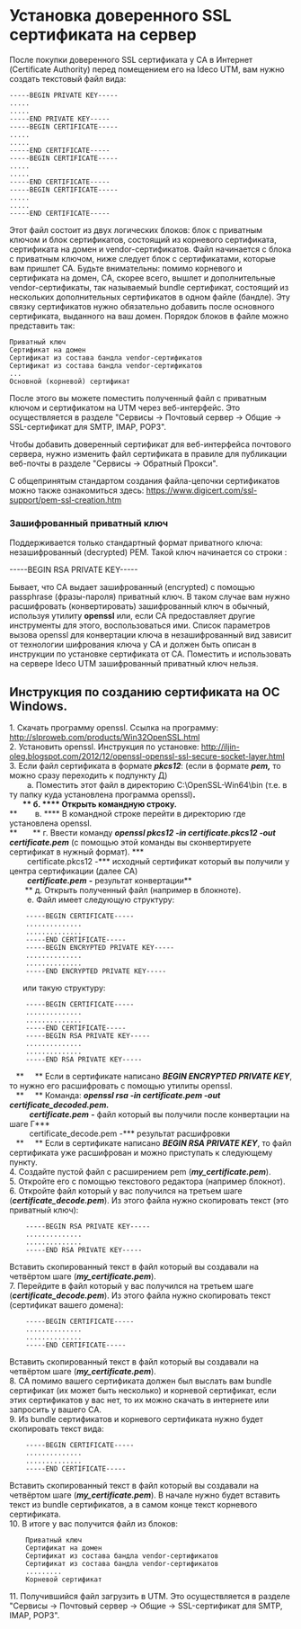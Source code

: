 # Установка доверенного SSL сертификата на сервер

После покупки доверенного SSL сертификата у CA в Интернет (Certificate
Authority) перед помещением его на Ideco UTM, вам нужно создать
текстовый файл вида:

<div class="code panel pdl" style="border-width: 1px;">

<div class="codeContent panelContent pdl">

    -----BEGIN PRIVATE KEY-----
    .....
    .....
    -----END PRIVATE KEY-----
    -----BEGIN CERTIFICATE-----
    .....
    .....
    -----END CERTIFICATE-----
    -----BEGIN CERTIFICATE-----
    .....
    .....
    -----END CERTIFICATE-----
    -----BEGIN CERTIFICATE-----
    .....
    .....
    -----END CERTIFICATE-----

</div>

</div>

Этот файл состоит из двух логических блоков: блок с приватным ключом и
блок сертификатов, состоящий из корневого сертификата, сертификата на
домен и vendor-сертификатов. Файл начинается с блока с приватным
ключом, ниже следует блок с сертификатами, которые вам пришлет CA.
Будьте внимательны: помимо корневого и сертификата на домен, CA, скорее
всего, вышлет и дополнительные vendor-сертификаты, так называемый
bundle сертификат, состоящий из нескольких дополнительных сертификатов в
одном файле (бандле). Эту связку сертификатов нужно обязательно добавить
после основного сертификата, выданного на ваш домен. Порядок блоков в
файле можно представить так:

<div class="code panel pdl" style="border-width: 1px;">

<div class="codeContent panelContent pdl">

    Приватный ключ
    Сертификат на домен
    Сертификат из состава бандла vendor-сертификатов
    Сертификат из состава бандла vendor-сертификатов
    ...
    Основной (корневой) сертификат

</div>

</div>

После этого вы можете поместить полученный файл с приватным ключом и
сертификатом на UTM через веб-интерфейс. Это осуществляется в
разделе "Сервисы -\> Почтовый сервер -\> Общие -\> SSL-сертификат
для SMTP, IMAP, POP3".

Чтобы добавить доверенный сертификат для веб-интерфейса почтового
сервера, нужно изменить файл сертификата в правиле для публикации
веб-почты в разделе "Сервисы -\> Обратный Прокси".

<div>

<div>

С общепринятым стандартом создания файла-цепочки сертификатов можно
также ознакомиться
здесь: <https://www.digicert.com/ssl-support/pem-ssl-creation.htm>

</div>

</div>

### Зашифрованный приватный ключ

Поддерживается только стандартный формат приватного ключа:
незашифрованный (decrypted) PEM. Такой ключ начинается со
строки :

<div>

<div>

\-----BEGIN RSA PRIVATE KEY-----

</div>

</div>

Бывает, что CA выдает зашифрованный (encrypted) с помощью passphrase
(фразы-пароля) приватный ключ. В таком случае вам нужно расшифровать
(конвертировать) зашифрованный ключ в обычный, используя утилиту
**openssl** или, если CA предоставляет другие инструменты для этого,
воспользоваться ими. Список параметров вызова openssl для
конвертации ключа в незашифрованный вид зависит от технологии
шифрования ключа у CA и должен быть описан в инструкции по установке
сертификата от CA. Поместить и использовать на сервере Ideco UTM
зашифрованный приватный ключ нельзя.

## Инструкция по созданию сертификата на OC Windows.

1\. Скачать программу openssl. Ссылка на программу:
<http://slproweb.com/products/Win32OpenSSL.html>  
2\. Установить openssl. Инструкция по установке:
<http://iljin-oleg.blogspot.com/2012/12/openssl-openssl-ssl-secure-socket-layer.html>  
3\. Если файл сертификата в формате ***pkcs12***: (если в формате
***pem,*** то можно сразу переходить к подпункту Д)  
        а. Поместить этот файл в директорию C:\\OpenSSL-Win64\\bin (т.е.
в ту папку куда установлена программа openssl)**.  
       ** б. **** Открыть командную строку.**  
**        в. **** В командной строке перейти в директорию где
установлена openssl.  
**       ** г. Ввести команду ***openssl pkcs12 -in certificate.pkcs12
-out certificate.pem*** (с помощью этой команды вы сконвертируете
сертификат в нужный формат). ***  
        certificate.pkcs12 -*** исходный сертификат который вы получили
у центра сертификации (далее CA)  
        ***certificate.pem*** **-** результат конвертации**  
       ** д. Открыть полученный файл (например в блокноте).  
        е. Файл имеет следующую структуру:

<div class="code panel pdl" style="border-width: 1px;">

<div class="codeContent panelContent pdl">

``` 
    -----BEGIN CERTIFICATE-----
    ..............
    ..............
    -----END CERTIFICATE-----
    -----BEGIN ENCRYPTED PRIVATE KEY-----
    ..............
    ..............
    -----END ENCRYPTED PRIVATE KEY-----
```

</div>

</div>

      или такую структуру:

<div class="code panel pdl" style="border-width: 1px;">

<div class="codeContent panelContent pdl">

``` 
    -----BEGIN CERTIFICATE-----
    ..............
    ..............
    -----END CERTIFICATE-----
    -----BEGIN RSA PRIVATE KEY-----
    ..............
    ..............
    -----END RSA PRIVATE KEY-----
```

</div>

</div>

   **     ** Если в сертификате написано ***BEGIN ENCRYPTED PRIVATE
KEY***, то нужно его расшифровать с помощью утилиты openssl.  
   **     ** Команда: ***openssl rsa -in certificate.pem -out
certificate\_decoded.pem.***  
         ***certificate.pem*** ***-*** файл который вы получили после
конвертации на шаге Г***  
         certificate\_decode.pem -*** результат раcшифровки  
   **     ** Если в сертификате написано ***BEGIN RSA PRIVATE KEY***, то
файл сертификата уже расшифрован и можно приступать к следующему
пункту.  
4\. Создайте пустой файл с расширением pem
(***my\_certificate.pem***).  
5\. Откройте его с помощью текстового редактора (например блокнот).  
6\. Откройте файл который у вас получился на третьем шаге
(***certificate\_decode.pem***). Из этого файла нужно скопировать текст
(это приватный ключ):

<div class="code panel pdl" style="border-width: 1px;">

<div class="codeContent panelContent pdl">

``` 
    -----BEGIN RSA PRIVATE KEY-----
    ..............
    ..............
    -----END RSA PRIVATE KEY-----
```

</div>

</div>

Вставить скопированный текст в файл который вы создавали на четвёртом
шаге (***my\_certificate.pem***).  
7\. Перейдите в файл который у вас получился на третьем шаге
(***certificate\_decode.pem***). Из этого файла нужно скопировать текст
(сертификат вашего домена):

<div class="code panel pdl" style="border-width: 1px;">

<div class="codeContent panelContent pdl">

``` 
    -----BEGIN CERTIFICATE-----
    ..............
    ..............
    -----END CERTIFICATE-----
```

</div>

</div>

Вставить скопированный текст в файл который вы создавали на четвёртом
шаге (***my\_certificate.pem***).  
8\. CA помимо вашего сертификата должен был выслать вам bundle
сертификат (их может быть несколько) и корневой сертификат,
если этих сертификатов у вас нет, то их можно скачать в интернете или
запросить у вашего CA.  
9\. Из bundle сертификатов и корневого сертификата нужно будет
скопировать текст вида:

<div class="code panel pdl" style="border-width: 1px;">

<div class="codeContent panelContent pdl">

``` 
    -----BEGIN CERTIFICATE-----
    ..............
    ..............
    -----END CERTIFICATE-----
```

</div>

</div>

Вставить скопированный текст в файл который вы создавали на четвёртом
шаге (***my\_certificate.pem***). В начале нужно будет вставить текст
из bundle сертификатов, а в самом конце текст корневого сертификата.  
10\. В итоге у вас получится файл из блоков:

<div class="code panel pdl" style="border-width: 1px;">

<div class="codeContent panelContent pdl">

``` 
    Приватный ключ
    Сертификат на домен
    Сертификат из состава бандла vendor-сертификатов
    Сертификат из состава бандла vendor-сертификатов
    .........
    Корневой сертификат
```

</div>

</div>

11\. Получившийся файл загрузить в UTM. Это осуществляется в разделе
"Сервисы -\> Почтовый сервер -\> Общие -\> SSL-сертификат для SMTP,
IMAP, POP3".
